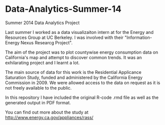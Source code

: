 # Data-Analytics-Summer-14
Summer 2014 Data Analytics Project

Last summer I worked as a data visualizaiton intern at for the Energy and Resources Group at UC Berkeley. I was involved with their "Information-Energy Nexus Researcg Project".

The aim of the project was to plot countywise energy consumption data on California's map and attempt to discover common trends. It was an exhilarating project and I learnt a lot. 

The main source of data for this work is the Residential Applicance Saturation Study, funded and administered by the California Energy Commission in 2009. We were allowed access to the data on request as it is not freely available to the public.

In this repository I have included the original R-code .rmd file as well as the generated output in PDF format.

You can find out more about the study at http://www.energy.ca.gov/appliances/rass/
